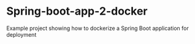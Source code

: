 # Spring-boot-app-2-docker
Example project showing how to dockerize a Spring Boot application for deployment 
